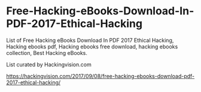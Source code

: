 # Free-Hacking-eBooks-Download-In-PDF-2017-Ethical-Hacking

List of Free Hacking eBooks Download In PDF 2017 Ethical Hacking, Hacking ebooks pdf, Hacking ebooks free download, hacking ebooks collection, Best Hacking eBooks.

List curated by Hackingvision.com

https://hackingvision.com/2017/09/08/free-hacking-ebooks-download-pdf-2017-ethical-hacking/
